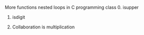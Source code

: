 More functions nested loops in C programming class
0. isupper

1. isdigit

2. Collaboration is multiplication
